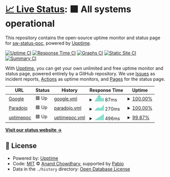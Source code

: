 # [📈 Live Status](https://demo.upptime.js.org): <!--live status--> **🟩 All systems operational**

This repository contains the open-source uptime monitor and status page for [sw-status-poc](https://demo.upptime.js.org), powered by [Upptime](https://github.com/upptime/upptime).

[![Uptime CI](https://github.com/sw-status-poc/status/workflows/Uptime%20CI/badge.svg)](https://github.com/sw-status-poc/status/actions?query=workflow%3A%22Uptime+CI%22)
[![Response Time CI](https://github.com/sw-status-poc/status/workflows/Response%20Time%20CI/badge.svg)](https://github.com/sw-status-poc/status/actions?query=workflow%3A%22Response+Time+CI%22)
[![Graphs CI](https://github.com/sw-status-poc/status/workflows/Graphs%20CI/badge.svg)](https://github.com/sw-status-poc/status/actions?query=workflow%3A%22Graphs+CI%22)
[![Static Site CI](https://github.com/sw-status-poc/status/workflows/Static%20Site%20CI/badge.svg)](https://github.com/sw-status-poc/status/actions?query=workflow%3A%22Static+Site+CI%22)
[![Summary CI](https://github.com/sw-status-poc/status/workflows/Summary%20CI/badge.svg)](https://github.com/sw-status-poc/status/actions?query=workflow%3A%22Summary+CI%22)

With [Upptime](https://upptime.js.org), you can get your own unlimited and free uptime monitor and status page, powered entirely by a GitHub repository. We use [Issues](https://github.com/sw-status-poc/status/issues) as incident reports, [Actions](https://github.com/sw-status-poc/status/actions) as uptime monitors, and [Pages](https://demo.upptime.js.org) for the status page.

<!--start: status pages-->
<!-- This summary is generated by Upptime (https://github.com/upptime/upptime) -->
<!-- Do not edit this manually, your changes will be overwritten -->
<!-- prettier-ignore -->
| URL | Status | History | Response Time | Uptime |
| --- | ------ | ------- | ------------- | ------ |
| <img alt="" src="https://icons.duckduckgo.com/ip3/www.google.com.ico" height="13"> [Google](https://www.google.com) | 🟩 Up | [google.yml](https://github.com/sw-status-poc/status/commits/HEAD/history/google.yml) | <details><summary><img alt="Response time graph" src="./graphs/google/response-time-week.png" height="20"> 87ms</summary><br><a href="https://sw-status-poc.github.io/status/history/google"><img alt="Response time 87" src="https://img.shields.io/endpoint?url=https%3A%2F%2Fraw.githubusercontent.com%2Fsw-status-poc%2Fstatus%2FHEAD%2Fapi%2Fgoogle%2Fresponse-time.json"></a><br><a href="https://sw-status-poc.github.io/status/history/google"><img alt="24-hour response time 87" src="https://img.shields.io/endpoint?url=https%3A%2F%2Fraw.githubusercontent.com%2Fsw-status-poc%2Fstatus%2FHEAD%2Fapi%2Fgoogle%2Fresponse-time-day.json"></a><br><a href="https://sw-status-poc.github.io/status/history/google"><img alt="7-day response time 87" src="https://img.shields.io/endpoint?url=https%3A%2F%2Fraw.githubusercontent.com%2Fsw-status-poc%2Fstatus%2FHEAD%2Fapi%2Fgoogle%2Fresponse-time-week.json"></a><br><a href="https://sw-status-poc.github.io/status/history/google"><img alt="30-day response time 87" src="https://img.shields.io/endpoint?url=https%3A%2F%2Fraw.githubusercontent.com%2Fsw-status-poc%2Fstatus%2FHEAD%2Fapi%2Fgoogle%2Fresponse-time-month.json"></a><br><a href="https://sw-status-poc.github.io/status/history/google"><img alt="1-year response time 87" src="https://img.shields.io/endpoint?url=https%3A%2F%2Fraw.githubusercontent.com%2Fsw-status-poc%2Fstatus%2FHEAD%2Fapi%2Fgoogle%2Fresponse-time-year.json"></a></details> | <details><summary><a href="https://sw-status-poc.github.io/status/history/google">100.00%</a></summary><a href="https://sw-status-poc.github.io/status/history/google"><img alt="All-time uptime 100.00%" src="https://img.shields.io/endpoint?url=https%3A%2F%2Fraw.githubusercontent.com%2Fsw-status-poc%2Fstatus%2FHEAD%2Fapi%2Fgoogle%2Fuptime.json"></a><br><a href="https://sw-status-poc.github.io/status/history/google"><img alt="24-hour uptime 100.00%" src="https://img.shields.io/endpoint?url=https%3A%2F%2Fraw.githubusercontent.com%2Fsw-status-poc%2Fstatus%2FHEAD%2Fapi%2Fgoogle%2Fuptime-day.json"></a><br><a href="https://sw-status-poc.github.io/status/history/google"><img alt="7-day uptime 100.00%" src="https://img.shields.io/endpoint?url=https%3A%2F%2Fraw.githubusercontent.com%2Fsw-status-poc%2Fstatus%2FHEAD%2Fapi%2Fgoogle%2Fuptime-week.json"></a><br><a href="https://sw-status-poc.github.io/status/history/google"><img alt="30-day uptime 100.00%" src="https://img.shields.io/endpoint?url=https%3A%2F%2Fraw.githubusercontent.com%2Fsw-status-poc%2Fstatus%2FHEAD%2Fapi%2Fgoogle%2Fuptime-month.json"></a><br><a href="https://sw-status-poc.github.io/status/history/google"><img alt="1-year uptime 100.00%" src="https://img.shields.io/endpoint?url=https%3A%2F%2Fraw.githubusercontent.com%2Fsw-status-poc%2Fstatus%2FHEAD%2Fapi%2Fgoogle%2Fuptime-year.json"></a></details>
| <img alt="" src="https://icons.duckduckgo.com/ip3/paradojo.com.ico" height="13"> [Paradojo](https://paradojo.com) | 🟩 Up | [paradojo.yml](https://github.com/sw-status-poc/status/commits/HEAD/history/paradojo.yml) | <details><summary><img alt="Response time graph" src="./graphs/paradojo/response-time-week.png" height="20"> 270ms</summary><br><a href="https://sw-status-poc.github.io/status/history/paradojo"><img alt="Response time 270" src="https://img.shields.io/endpoint?url=https%3A%2F%2Fraw.githubusercontent.com%2Fsw-status-poc%2Fstatus%2FHEAD%2Fapi%2Fparadojo%2Fresponse-time.json"></a><br><a href="https://sw-status-poc.github.io/status/history/paradojo"><img alt="24-hour response time 270" src="https://img.shields.io/endpoint?url=https%3A%2F%2Fraw.githubusercontent.com%2Fsw-status-poc%2Fstatus%2FHEAD%2Fapi%2Fparadojo%2Fresponse-time-day.json"></a><br><a href="https://sw-status-poc.github.io/status/history/paradojo"><img alt="7-day response time 270" src="https://img.shields.io/endpoint?url=https%3A%2F%2Fraw.githubusercontent.com%2Fsw-status-poc%2Fstatus%2FHEAD%2Fapi%2Fparadojo%2Fresponse-time-week.json"></a><br><a href="https://sw-status-poc.github.io/status/history/paradojo"><img alt="30-day response time 270" src="https://img.shields.io/endpoint?url=https%3A%2F%2Fraw.githubusercontent.com%2Fsw-status-poc%2Fstatus%2FHEAD%2Fapi%2Fparadojo%2Fresponse-time-month.json"></a><br><a href="https://sw-status-poc.github.io/status/history/paradojo"><img alt="1-year response time 270" src="https://img.shields.io/endpoint?url=https%3A%2F%2Fraw.githubusercontent.com%2Fsw-status-poc%2Fstatus%2FHEAD%2Fapi%2Fparadojo%2Fresponse-time-year.json"></a></details> | <details><summary><a href="https://sw-status-poc.github.io/status/history/paradojo">100.00%</a></summary><a href="https://sw-status-poc.github.io/status/history/paradojo"><img alt="All-time uptime 100.00%" src="https://img.shields.io/endpoint?url=https%3A%2F%2Fraw.githubusercontent.com%2Fsw-status-poc%2Fstatus%2FHEAD%2Fapi%2Fparadojo%2Fuptime.json"></a><br><a href="https://sw-status-poc.github.io/status/history/paradojo"><img alt="24-hour uptime 100.00%" src="https://img.shields.io/endpoint?url=https%3A%2F%2Fraw.githubusercontent.com%2Fsw-status-poc%2Fstatus%2FHEAD%2Fapi%2Fparadojo%2Fuptime-day.json"></a><br><a href="https://sw-status-poc.github.io/status/history/paradojo"><img alt="7-day uptime 100.00%" src="https://img.shields.io/endpoint?url=https%3A%2F%2Fraw.githubusercontent.com%2Fsw-status-poc%2Fstatus%2FHEAD%2Fapi%2Fparadojo%2Fuptime-week.json"></a><br><a href="https://sw-status-poc.github.io/status/history/paradojo"><img alt="30-day uptime 100.00%" src="https://img.shields.io/endpoint?url=https%3A%2F%2Fraw.githubusercontent.com%2Fsw-status-poc%2Fstatus%2FHEAD%2Fapi%2Fparadojo%2Fuptime-month.json"></a><br><a href="https://sw-status-poc.github.io/status/history/paradojo"><img alt="1-year uptime 100.00%" src="https://img.shields.io/endpoint?url=https%3A%2F%2Fraw.githubusercontent.com%2Fsw-status-poc%2Fstatus%2FHEAD%2Fapi%2Fparadojo%2Fuptime-year.json"></a></details>
| <img alt="" src="https://icons.duckduckgo.com/ip3/uptimepoc.dev.gcp.shipwire.com.ico" height="13"> [uptimepoc](http://uptimepoc.dev.gcp.shipwire.com) | 🟩 Up | [uptimepoc.yml](https://github.com/sw-status-poc/status/commits/HEAD/history/uptimepoc.yml) | <details><summary><img alt="Response time graph" src="./graphs/uptimepoc/response-time-week.png" height="20"> 496ms</summary><br><a href="https://sw-status-poc.github.io/status/history/uptimepoc"><img alt="Response time 496" src="https://img.shields.io/endpoint?url=https%3A%2F%2Fraw.githubusercontent.com%2Fsw-status-poc%2Fstatus%2FHEAD%2Fapi%2Fuptimepoc%2Fresponse-time.json"></a><br><a href="https://sw-status-poc.github.io/status/history/uptimepoc"><img alt="24-hour response time 496" src="https://img.shields.io/endpoint?url=https%3A%2F%2Fraw.githubusercontent.com%2Fsw-status-poc%2Fstatus%2FHEAD%2Fapi%2Fuptimepoc%2Fresponse-time-day.json"></a><br><a href="https://sw-status-poc.github.io/status/history/uptimepoc"><img alt="7-day response time 496" src="https://img.shields.io/endpoint?url=https%3A%2F%2Fraw.githubusercontent.com%2Fsw-status-poc%2Fstatus%2FHEAD%2Fapi%2Fuptimepoc%2Fresponse-time-week.json"></a><br><a href="https://sw-status-poc.github.io/status/history/uptimepoc"><img alt="30-day response time 496" src="https://img.shields.io/endpoint?url=https%3A%2F%2Fraw.githubusercontent.com%2Fsw-status-poc%2Fstatus%2FHEAD%2Fapi%2Fuptimepoc%2Fresponse-time-month.json"></a><br><a href="https://sw-status-poc.github.io/status/history/uptimepoc"><img alt="1-year response time 496" src="https://img.shields.io/endpoint?url=https%3A%2F%2Fraw.githubusercontent.com%2Fsw-status-poc%2Fstatus%2FHEAD%2Fapi%2Fuptimepoc%2Fresponse-time-year.json"></a></details> | <details><summary><a href="https://sw-status-poc.github.io/status/history/uptimepoc">99.87%</a></summary><a href="https://sw-status-poc.github.io/status/history/uptimepoc"><img alt="All-time uptime 99.87%" src="https://img.shields.io/endpoint?url=https%3A%2F%2Fraw.githubusercontent.com%2Fsw-status-poc%2Fstatus%2FHEAD%2Fapi%2Fuptimepoc%2Fuptime.json"></a><br><a href="https://sw-status-poc.github.io/status/history/uptimepoc"><img alt="24-hour uptime 99.87%" src="https://img.shields.io/endpoint?url=https%3A%2F%2Fraw.githubusercontent.com%2Fsw-status-poc%2Fstatus%2FHEAD%2Fapi%2Fuptimepoc%2Fuptime-day.json"></a><br><a href="https://sw-status-poc.github.io/status/history/uptimepoc"><img alt="7-day uptime 99.87%" src="https://img.shields.io/endpoint?url=https%3A%2F%2Fraw.githubusercontent.com%2Fsw-status-poc%2Fstatus%2FHEAD%2Fapi%2Fuptimepoc%2Fuptime-week.json"></a><br><a href="https://sw-status-poc.github.io/status/history/uptimepoc"><img alt="30-day uptime 99.87%" src="https://img.shields.io/endpoint?url=https%3A%2F%2Fraw.githubusercontent.com%2Fsw-status-poc%2Fstatus%2FHEAD%2Fapi%2Fuptimepoc%2Fuptime-month.json"></a><br><a href="https://sw-status-poc.github.io/status/history/uptimepoc"><img alt="1-year uptime 99.87%" src="https://img.shields.io/endpoint?url=https%3A%2F%2Fraw.githubusercontent.com%2Fsw-status-poc%2Fstatus%2FHEAD%2Fapi%2Fuptimepoc%2Fuptime-year.json"></a></details>

<!--end: status pages-->

[**Visit our status website →**](https://demo.upptime.js.org)

## 📄 License

- Powered by: [Upptime](https://github.com/upptime/upptime)
- Code: [MIT](./LICENSE) © [Anand Chowdhary](https://anandchowdhary.com), supported by [Pabio](https://pabio.com)
- Data in the `./history` directory: [Open Database License](https://opendatacommons.org/licenses/odbl/1-0/)
